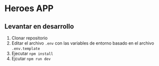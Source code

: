 # Heroes APP

## Levantar en desarrollo

1. Clonar repositorio
2. Editar el archivo `.env` con las variables de entorno
basado en el archivo `.env.template`
3. Ejecutar `npm install`
3. Ejcutar `npm run dev`



